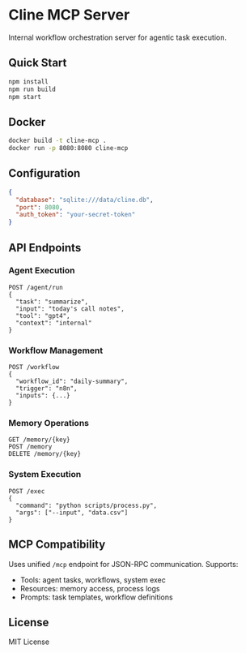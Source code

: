# Cline MCP Server

Internal workflow orchestration server for agentic task execution.

## Quick Start

```bash
npm install
npm run build
npm start
```

## Docker

```bash
docker build -t cline-mcp .
docker run -p 8080:8080 cline-mcp
```

## Configuration

```json
{
  "database": "sqlite:///data/cline.db",
  "port": 8080,
  "auth_token": "your-secret-token"
}
```

## API Endpoints

### Agent Execution
```http
POST /agent/run
{
  "task": "summarize",
  "input": "today's call notes",
  "tool": "gpt4",
  "context": "internal"
}
```

### Workflow Management
```http
POST /workflow
{
  "workflow_id": "daily-summary",
  "trigger": "n8n",
  "inputs": {...}
}
```

### Memory Operations
```http
GET /memory/{key}
POST /memory
DELETE /memory/{key}
```

### System Execution
```http
POST /exec
{
  "command": "python scripts/process.py",
  "args": ["--input", "data.csv"]
}
```

## MCP Compatibility

Uses unified `/mcp` endpoint for JSON-RPC communication. Supports:
- Tools: agent tasks, workflows, system exec
- Resources: memory access, process logs
- Prompts: task templates, workflow definitions

## License

MIT License